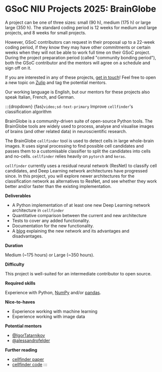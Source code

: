 # GSoC NIU Projects 2025: BrainGlobe

A project can be one of three sizes: small (90 h), medium (175 h) or large  large (350 h). The standard coding period is 12 weeks for medium and large projects, and 8 weeks for small projects. 

However, GSoC contributors can request in their proposal up to a 22-week coding period, if they know they may have other commitments or certain weeks when they will not be able to work full time on their GSoC project. During the project preparation period (called "community bonding period"), both the GSoC contributor and the mentors will agree on a schedule and sign off on it.

If you are interested in any of these projects, [get in touch](https://brainglobe.info/contact.html)! Feel free to open a new topic on [Zulip](https://brainglobe.zulipchat.com/) and tag the potential mentors.

Our working language is English, but our mentors for these projects also speak Italian, French, and German.

:::{dropdown} {fas}`video;sd-text-primary` Improve `cellfinder`'s classification algorithm
<!-- Description -->
BrainGlobe is a community-driven suite of open-source Python tools. The BrainGlobe tools are widely used to process, analyse and visualise images of brains (and other related data) in neuroscientific research.

The BrainGlobe `cellfinder` tool is used to detect cells in large whole-brain images. It uses signal processing to find possible cell candidates and passes them to a customisable classifier to split the candidates into cells and no-cells. `cellfinder` relies heavily on `pytorch` and `keras`.

`cellfinder` currently uses a residual neural network (ResNet) to classify cell candidates, and Deep Learning network architectures have progressed since. In this project, you will explore newer architectures for the classification network as alternatives to ResNet, and see whether they work better and/or faster than the existing implementation.


**Deliverables**
<!-- Goals, or expected status after Community Bonding Period, Start of Coding, End of Coding. Stretch goals? -->
- A Python implementation of at least one new Deep Learning network architecture in `cellfinder`
- Quantitative comparison between the current and new architecture
- Tests to cover any added functionality.
- Documentation for the new functionality.
- A [blog](https://brainglobe.info/blog) explaining the new network and its advantages and disadvantages.

**Duration**
<!-- Small (~90 hours), Medium (~175 hours) or Large (~350 hours)  -->
Medium (~175 hours) or Large (~350 hours).

**Difficulty**
<!-- Is this project geared more toward a student level or a more advanced developer level? -->
This project is well-suited for an intermediate contributor to open source.

**Required skills**

Experience with Python, [NumPy](https://numpy.org/doc/stable/index.html) and/or [pandas](https://pandas.pydata.org/docs/index.html).

**Nice-to-haves**
- Experience working with machine learning
- Experience working with image data


**Potential mentors**
- [@IgorTatarnikov](https://github.com/IgorTatarnikov)
- [@alessandrofelder](https://github.com/alessandrofelder)


**Further reading**
<!-- The best pages include links to more detailed descriptions and related materials for each project. They might even include actual use cases! -->
- [cellfinder paper](https://doi.org/10.1371/journal.pcbi.1009074)
- [cellfinder code](https://github.com/brainglobe/cellfinder)
:::



